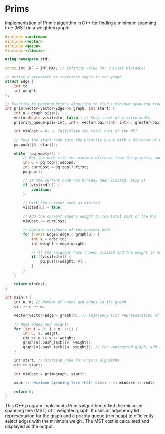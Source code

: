 # Prims

Implementation of Prim's algorithm in C++ for finding a minimum spanning tree (MST) in a weighted graph:

```cpp
#include <iostream>
#include <vector>
#include <queue>
#include <climits>

using namespace std;

const int INF = INT_MAX; // Infinity value for initial distances

// Define a structure to represent edges in the graph
struct Edge {
    int to;
    int weight;
};

// Function to perform Prim's algorithm to find a minimum spanning tree (MST)
int prim(vector<vector<Edge>>& graph, int start) {
    int n = graph.size();
    vector<bool> visited(n, false); // Keep track of visited nodes
    priority_queue<pair<int, int>, vector<pair<int, int>>, greater<pair<int, int>>> pq;

    int minCost = 0; // Initialize the total cost of the MST

    // Push the start node into the priority queue with a distance of 0
    pq.push({0, start});

    while (!pq.empty()) {
        // Get the node with the minimum distance from the priority queue
        int u = pq.top().second;
        int currCost = pq.top().first;
        pq.pop();

        // If the current node has already been visited, skip it
        if (visited[u]) {
            continue;
        }

        // Mark the current node as visited
        visited[u] = true;

        // Add the current edge's weight to the total cost of the MST
        minCost += currCost;

        // Explore neighbors of the current node
        for (const Edge& edge : graph[u]) {
            int v = edge.to;
            int weight = edge.weight;

            // If the neighbor hasn't been visited and the weight is smaller, add it to the priority queue
            if (!visited[v]) {
                pq.push({weight, v});
            }
        }
    }

    return minCost;
}

int main() {
    int n, m; // Number of nodes and edges in the graph
    cin >> n >> m;

    vector<vector<Edge>> graph(n); // Adjacency list representation of the graph

    // Read edges and weights
    for (int i = 0; i < m; ++i) {
        int u, v, weight;
        cin >> u >> v >> weight;
        graph[u].push_back({v, weight});
        graph[v].push_back({u, weight}); // For undirected graph, add reverse edges
    }

    int start; // Starting node for Prim's algorithm
    cin >> start;

    int minCost = prim(graph, start);

    cout << "Minimum Spanning Tree (MST) Cost: " << minCost << endl;

    return 0;
}
```

This C++ program implements Prim's algorithm to find the minimum spanning tree (MST) of a weighted graph. It uses an adjacency list representation for the graph and a priority queue (min heap) to efficiently select edges with the minimum weight. The MST cost is calculated and displayed as the output.